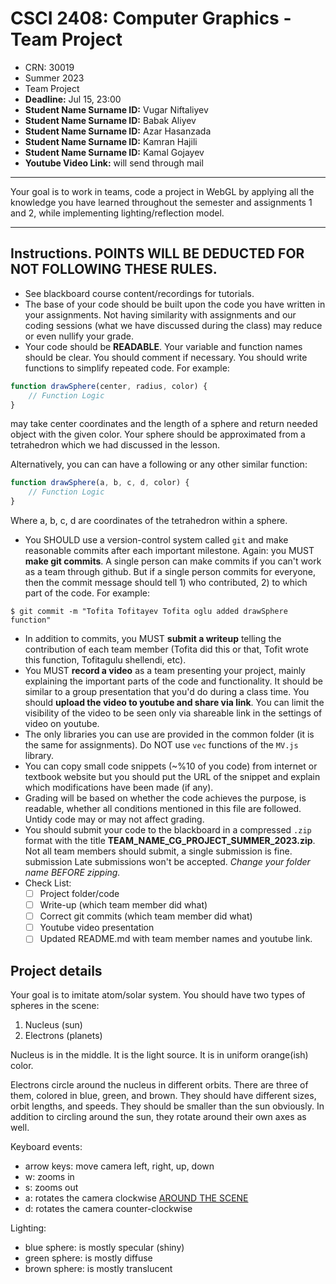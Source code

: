 # CSCI 2408: Computer Graphics - Team Project

- CRN: 30019
- Summer 2023
- Team Project
- **Deadline:** Jul 15, 23:00
- **Student Name Surname ID:** Vugar Niftaliyev
- **Student Name Surname ID:** Babak Aliyev
- **Student Name Surname ID:** Azar Hasanzada
- **Student Name Surname ID:** Kamran Hajili
- **Student Name Surname ID:** Kamal Gojayev
- **Youtube Video Link:** will send through mail

---

Your goal is to work in teams, code a project in WebGL by applying all the knowledge you have learned throughout the semester and assignments 1 and 2, while implementing lighting/reflection model.

---

## Instructions. POINTS WILL BE DEDUCTED FOR NOT FOLLOWING THESE RULES.
- See blackboard course content/recordings for tutorials.
- The base of your code should be built upon the code you have written in your assignments. Not having similarity with assignments and our coding sessions (what we have discussed during the class) may reduce or even nullify your grade.
- Your code should be **READABLE**. Your variable and function names should be clear. You should comment if necessary. You should write functions to simplify repeated code. For example:
```js 
function drawSphere(center, radius, color) {
    // Function Logic
}
```
may take center coordinates and the length of a sphere and return needed object with the given color. Your sphere should be approximated from a tetrahedron which we had discussed in the lesson.

Alternatively, you can can have a following or any other similar function: 
```js 
function drawSphere(a, b, c, d, color) {
    // Function Logic
}
```
Where a, b, c, d are coordinates of the tetrahedron within a sphere.
- You SHOULD use a version-control system called `git` and make reasonable commits after each important milestone. Again: you MUST **make git commits**. A single person can make commits if you can't work as a team through github. But if a single person commits for everyone, then the commit message should tell 1) who contributed, 2) to which part of the code. For example:
```console
$ git commit -m "Tofita Tofitayev Tofita oglu added drawSphere function"
 ```
- In addition to commits, you MUST **submit a writeup** telling the contribution of each team member (Tofita did this or that, Tofit wrote this function, Tofitagulu shellendi, etc).
- You MUST **record a video** as a team presenting your project, mainly explaining the important parts of the code and functionality. It should be similar to a group presentation that you'd do during a class time. You should **upload the video to youtube and share via link**. You can limit the visibility of the video to be seen only via shareable link in the settings of video on youtube.
- The only libraries you can use are provided in the common folder (it is the same for assignments). Do NOT use `vec` functions of the `MV.js` library.
- You can copy small code snippets (~%10 of you code) from internet or textbook website but you should put the URL of the snippet and explain which modifications have been made (if any).
- Grading will be based on whether the code achieves the purpose, is readable, whether all conditions mentioned in this file are followed. Untidy code may or may not affect grading.
- You should submit your code to the blackboard in a compressed `.zip` format with the title **TEAM_NAME_CG_PROJECT_SUMMER_2023.zip**. Not all team members should submit, a single submission is fine. submission Late submissions won't be accepted. _Change your folder name BEFORE zipping._
- Check List:
    - [ ] Project folder/code
    - [ ] Write-up (which team member did what)
    - [ ] Correct git commits (which team member did what)
    - [ ] Youtube video presentation
    - [ ] Updated README.md with team member names and youtube link.

## Project details

Your goal is to imitate atom/solar system. You should have two types of spheres in the scene:

1. Nucleus (sun)
2. Electrons (planets)

Nucleus is in the middle. It is the light source. It is in uniform orange(ish) color. 

Electrons circle around the nucleus in different orbits. There are three of them, colored in blue, green, and brown. They should have different sizes, orbit lengths, and speeds. They should be smaller than the sun obviously. In addition to circling around the sun, they rotate around their own axes as well.

Keyboard events:

- arrow keys: move camera left, right, up, down
- w: zooms in
- s: zooms out
- a: rotates the camera clockwise [AROUND THE SCENE](https://webglfundamentals.org/webgl/lessons/webgl-3d-camera.html)
- d: rotates the camera counter-clockwise

Lighting:

- blue sphere: is mostly specular (shiny)
- green sphere: is mostly diffuse
- brown sphere: is mostly translucent
